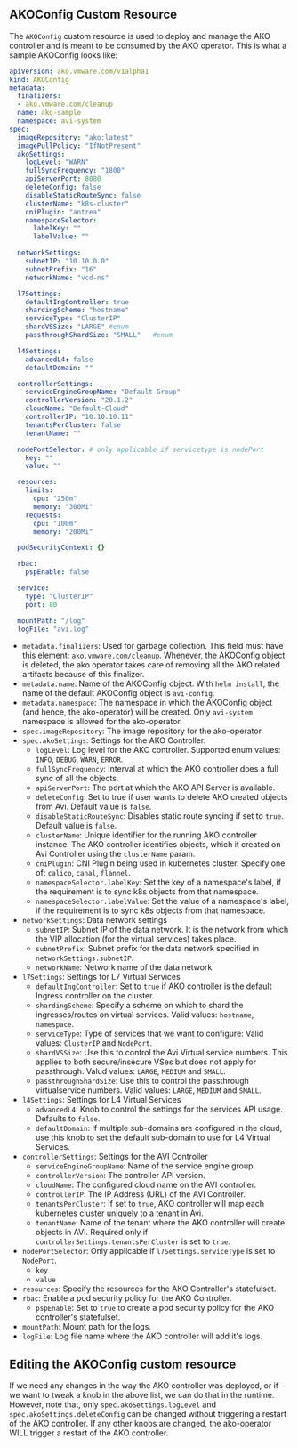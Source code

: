 ## AKOConfig Custom Resource

The `AKOConfig` custom resource is used to deploy and manage the AKO controller and is meant to be consumed by the AKO operator. This is what a sample AKOConfig looks like:
```yaml
apiVersion: ako.vmware.com/v1alpha1
kind: AKOConfig
metadata:
  finalizers:
  - ako.vmware.com/cleanup
  name: ako-sample
  namespace: avi-system
spec:
  imageRepository: "ako:latest"
  imagePullPolicy: "IfNotPresent"
  akoSettings:
    logLevel: "WARN"
    fullSyncFrequency: "1800"
    apiServerPort: 8080
    deleteConfig: false
    disableStaticRouteSync: false
    clusterName: "k8s-cluster"
    cniPlugin: "antrea"
    namespaceSelector:
      labelKey: ""
      labelValue: ""

  networkSettings:
    subnetIP: "10.10.0.0"
    subnetPrefix: "16"
    networkName: "vcd-ns"

  l7Settings:
    defaultIngController: true
    shardingScheme: "hostname"
    serviceType: "ClusterIP"
    shardVSSize: "LARGE" #enum
    passthroughShardSize: "SMALL"   #enum

  l4Settings:
    advancedL4: false
    defaultDomain: ""

  controllerSettings:
    serviceEngineGroupName: "Default-Group"
    controllerVersion: "20.1.2"
    cloudName: "Default-Cloud"
    controllerIP: "10.10.10.11"
    tenantsPerCluster: false
    tenantName: ""

  nodePortSelector: # only applicable if servicetype is nodePort
    key: ""
    value: ""

  resources:
    limits:
      cpu: "250m"
      memory: "300Mi"
    requests:
      cpu: "100m"
      memory: "200Mi"

  podSecurityContext: {}

  rbac:
    pspEnable: false

  service:
    type: "ClusterIP"
    port: 80

  mountPath: "/log"
  logFile: "avi.log"
  ```

  - `metadata.finalizers`: Used for garbage collection. This field must have this element: `ako.vmware.com/cleanup`. Whenever, the AKOConfig object is deleted, the ako operator takes care of removing all the AKO related artifacts because of this finalizer.
  - `metadata.name`: Name of the AKOConfig object. With `helm install`, the name of the default AKOConfig object is `avi-config`.
  - `metadata.namespace`: The namespace in which the AKOConfig object (and hence, the ako-operator) will be created. Only `avi-system` namespace is allowed for the ako-operator.
  - `spec.imageRepository`: The image repository for the ako-operator.
  - `spec.akoSettings`: Settings for the AKO Controller.
    * `logLevel`: Log level for the AKO controller. Supported enum values: `INFO`, `DEBUG`, `WARN`, `ERROR`.
    * `fullSyncFrequency`: Interval at which the AKO controller does a full sync of all the objects.
    * `apiServerPort`: The port at which the AKO API Server is available.
    * `deleteConfig`: Set to true if user wants to delete AKO created objects from Avi. Default value is `false`.
    * `disableStaticRouteSync`: Disables static route syncing if set to `true`. Default value is `false`.
    * `clusterName`: Unique identifier for the running AKO controller instance. The AKO controller identifies objects, which it created on Avi Controller using the `clusterName` param.
    * `cniPlugin`: CNI Plugin being used in kubernetes cluster. Specify one of: `calico`, `canal`, `flannel`.
    * `namespaceSelector.labelKey`: Set the key of a namespace's label, if the requirement is to sync k8s objects from that namespace.
    * `namespaceSelector.labelValue`: Set the value of a namespace's label, if the requirement is to sync k8s objects from that namespace.
  - `networkSettings`: Data network settings
    * `subnetIP`: Subnet IP of the data network. It is the network from which the VIP allocation (for the virtual services) takes place.
    * `subnetPrefix`: Subnet prefix for the data network specified in `networkSettings.subnetIP`.
    * `networkName`: Network name of the data network.
  - `l7Settings`: Settings for L7 Virtual Services
    * `defaultIngController`: Set to `true` if AKO controller is the default Ingress controller on the cluster.
    * `shardingScheme`: Specify a scheme on which to shard the ingresses/routes on virtual services. Valid values: `hostname`, `namespace`.
    * `serviceType`: Type of services that we want to configure: Valid values: `ClusterIP` and `NodePort`.
    * `shardVSSize`: Use this to control the Avi Virtual service numbers. This applies to both secure/insecure VSes but does not apply for passthrough. Valud values: `LARGE`, `MEDIUM` and `SMALL`.
    * `passthroughShardSize`: Use this to control the passthrough virtualservice numbers. Valid values: `LARGE`, `MEDIUM` and `SMALL`.
  - `l4Settings`: Settings for L4 Virtual Services
    * `advancedL4`: Knob to control the settings for the services API usage. Defaults to `false`.
    * `defaultDomain`: If multiple sub-domains are configured in the cloud, use this knob to set the default sub-domain to use for L4 Virtual Services.
  - `controllerSettings`: Settings for the AVI Controller
    * `serviceEngineGroupName`: Name of the service engine group.
    * `controllerVersion`: The controller API version.
    * `cloudName`: The configured cloud name on the AVI controller.
    * `controllerIP`: The IP Address (URL) of the AVI Controller.
    * `tenantsPerCluster`: If set to `true`, AKO controller will map each kubernetes cluster uniquely to a tenant in Avi.
    * `tenantName`: Name of the tenant where the AKO controller will create objects in AVI. Required only if `controllerSettings.tenantsPerCluster` is set to `true`.
  - `nodePortSelector`: Only applicable if `l7Settings.serviceType` is set to `NodePort`.
    * `key`
    * `value`
  - `resources`: Specify the resources for the AKO Controller's statefulset.
  - `rbac`: Enable a pod security policy for the AKO Controller.
    * `pspEnable`: Set to `true` to create a pod security policy for the AKO controller's statefulset.
  - `mountPath`: Mount path for the logs.
  - `logFile`: Log file name where the AKO controller will add it's logs.

  ## Editing the AKOConfig custom resource
  If we need any changes in the way the AKO controller was deployed, or if we want to tweak a knob in the above list, we can do that in the runtime. However, note that, only `spec.akoSettings.logLevel` and `spec.akoSettings.deleteConfig` can be changed without triggering a restart of the AKO controller. If any other knobs are changed, the ako-operator WILL trigger a restart of the AKO controller.